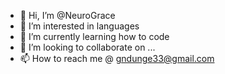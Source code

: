 - 👋 Hi, I’m @NeuroGrace
- 👀 I’m interested in languages
- 🌱 I’m currently learning how to code
- 💞️ I’m looking to collaborate on ...
- 📫 How to reach me @ gndunge33@gmail.com 

<!---
NeuroGrace/NeuroGrace is a ✨ special ✨ repository because its `README.md` (this file) appears on your GitHub profile.
You can click the Preview link to take a look at your changes.
--->
